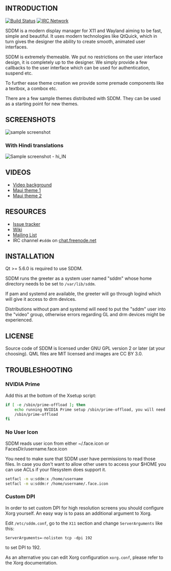 ## INTRODUCTION

[![Build Status](https://travis-ci.org/sddm/sddm.svg?branch=master)](https://travis-ci.org/sddm/sddm)
[![IRC Network](https://img.shields.io/badge/irc-freenode-blue.svg "IRC Freenode")](https://webchat.freenode.net/?channels=sddm)

SDDM is a modern display manager for X11 and Wayland aiming to be fast, simple and beautiful.
It uses modern technologies like QtQuick, which in turn gives the designer the ability to
create smooth, animated user interfaces.

SDDM is extremely themeable. We put no restrictions on the user interface design,
it is completely up to the designer. We simply provide a few callbacks to the user interface
which can be used for authentication, suspend etc.

To further ease theme creation we provide some premade components like a textbox,
a combox etc.

There are a few sample themes distributed with SDDM.
They can be used as a starting point for new themes.

## SCREENSHOTS

![sample screenshot](https://raw.github.com/sddm/sddm/master/src/greeter/theme/maui.jpg)

### With Hindi translations

![Sample screenshot - hi_IN](https://raw.githubusercontent.com/spremi/sddm/theme-maya/data/themes/maya/screenshots/hi_IN.png)

## VIDEOS

* [Video background](https://www.youtube.com/watch?v=kKwz2FQcE3c)
* [Maui theme 1](https://www.youtube.com/watch?v=-0d1wkcU9DU)
* [Maui theme 2](https://www.youtube.com/watch?v=dJ28mrOeuNA)

## RESOURCES

* [Issue tracker](https://github.com/sddm/sddm/issues)
* [Wiki](https://github.com/sddm/sddm/wiki)
* [Mailing List](https://groups.google.com/group/sddm-devel)
* IRC channel `#sddm` on [chat.freenode.net](https://webchat.freenode.net?channels=sddm)

## INSTALLATION

Qt >= 5.6.0 is required to use SDDM.

SDDM runs the greeter as a system user named "sddm" whose home directory needs
to be set to `/var/lib/sddm`.

If pam and systemd are available, the greeter will go through logind
which will give it access to drm devices.

Distributions without pam and systemd will need to put the "sddm" user
into the "video" group, otherwise errors regarding GL and drm devices
might be experienced.

## LICENSE

Source code of SDDM is licensed under GNU GPL version 2 or later (at your choosing).
QML files are MIT licensed and images are CC BY 3.0.

## TROUBLESHOOTING

### NVIDIA Prime

Add this at the bottom of the Xsetup script:

```sh
if [ -e /sbin/prime-offload ]; then
    echo running NVIDIA Prime setup /sbin/prime-offload, you will need to manually run /sbin/prime-switch to shut down
    /sbin/prime-offload
fi
```

### No User Icon

SDDM reads user icon from either ~/.face.icon or FacesDir/username.face.icon

You need to make sure that SDDM user have permissions to read those files.
In case you don't want to allow other users to access your $HOME you can use
ACLs if your filesystem does support it.

```sh
setfacl -m u:sddm:x /home/username
setfacl -m u:sddm:r /home/username/.face.icon
```

### Custom DPI

In order to set custom DPI for high resolution screens you should configure
Xorg yourself.  An easy way is to pass an additional argument to Xorg.

Edit ``/etc/sddm.conf``, go to the ``X11`` section and change ``ServerArguments`` like this:

```
ServerArguments=-nolisten tcp -dpi 192
```

to set DPI to 192.

As an alternative you can edit Xorg configuration ``xorg.conf``, please refer to the
Xorg documentation.
